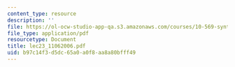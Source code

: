 ```yaml
---
content_type: resource
description: ''
file: https://ol-ocw-studio-app-qa.s3.amazonaws.com/courses/10-569-synthesis-of-polymers-fall-2006/b97c14f3d5dc65a0a0f8aa8a80bfff49_lec23_11062006.pdf
file_type: application/pdf
resourcetype: Document
title: lec23_11062006.pdf
uid: b97c14f3-d5dc-65a0-a0f8-aa8a80bfff49
---
```

